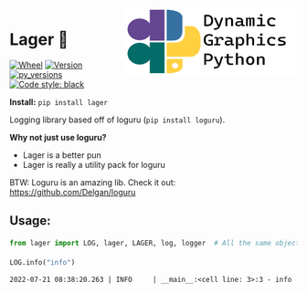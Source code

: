 <a href="https://github.com/dynamic-graphics-inc/dgpy-libs">
<img align="right" src="https://github.com/dynamic-graphics-inc/dgpy-libs/blob/main/docs/images/dgpy_banner.svg?raw=true" alt="drawing" height="120" width="300"/>
</a>

# Lager :beer:

[![Wheel](https://img.shields.io/pypi/wheel/lager.svg)](https://img.shields.io/pypi/wheel/lager.svg)
[![Version](https://img.shields.io/pypi/v/lager.svg)](https://img.shields.io/pypi/v/lager.svg)
[![py_versions](https://img.shields.io/pypi/pyversions/lager.svg)](https://img.shields.io/pypi/pyversions/lager.svg)
[![Code style: black](https://img.shields.io/badge/code%20style-black-000000.svg)](https://github.com/psf/black)

**Install:** `pip install lager`

Logging library based off of loguru (`pip install loguru`).

**Why not just use loguru?**

- Lager is a better pun
- Lager is really a utility pack for loguru

BTW: Loguru is an amazing lib. Check it out: https://github.com/Delgan/loguru

## Usage:

```python
from lager import LOG, lager, LAGER, log, logger  # All the same object

LOG.info("info")
```

    2022-07-21 08:38:20.263 | INFO     | __main__:<cell line: 3>:3 - info
